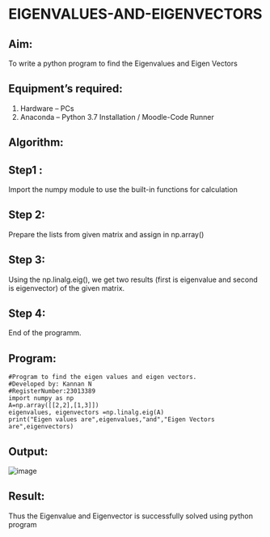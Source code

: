 # EIGENVALUES-AND-EIGENVECTORS
## Aim:
To write a python program to find the Eigenvalues and Eigen Vectors
## Equipment’s required:
1. 	Hardware – PCs
2. 	Anaconda – Python 3.7 Installation / Moodle-Code Runner
## Algorithm:
## Step1 :
Import the numpy module to use the built-in functions for calculation

## Step 2:
Prepare the lists from given matrix and assign in np.array()

## Step 3:
Using the np.linalg.eig(), we get two results (first is eigenvalue and second is eigenvector) of the given matrix.

## Step 4:
End of the programm.

## Program:
```
#Program to find the eigen values and eigen vectors.
#Developed by: Kannan N
#RegisterNumber:23013389
import numpy as np
A=np.array([[2,2],[1,3]])
eigenvalues, eigenvectors =np.linalg.eig(A)
print("Eigen values are",eigenvalues,"and","Eigen Vectors are",eigenvectors)
```

## Output:
![image](https://github.com/kannan-nagaraju/EIGENVALUES-AND-EIGENVECTORS/assets/145742755/5b1b244a-fb44-4acf-8c87-dbcbc13dd237)

## Result:
Thus the Eigenvalue and Eigenvector is successfully solved using python program
